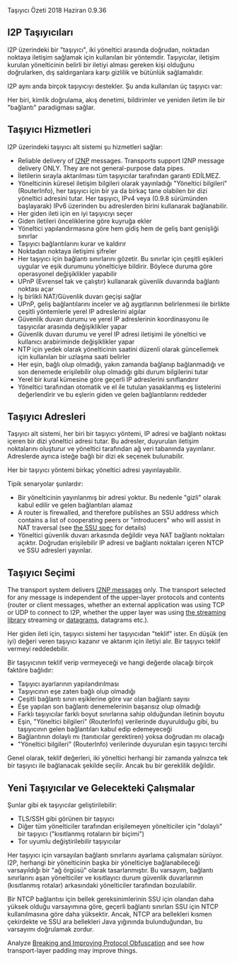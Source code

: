  Taşıyıcı Özeti 2018 Haziran 0.9.36 

## I2P Taşıyıcıları

I2P üzerindeki bir \"taşıyıcı\", iki yöneltici arasında doğrudan,
noktadan noktaya iletişim sağlamak için kullanılan bir yöntemdir.
Taşıyıcılar, iletişim kurulan yönelticinin belirli bir iletiyi alması
gereken kişi olduğunu doğrularken, dış saldırganlara karşı gizlilik ve
bütünlük sağlamalıdır.

I2P aynı anda birçok taşıyıcıyı destekler. Şu anda kullanılan üç
taşıyıcı var:

Her biri, kimlik doğrulama, akış denetimi, bildirimler ve yeniden iletim
ile bir \"bağlantı\" paradigması sağlar.

## Taşıyıcı Hizmetleri

I2P üzerindeki taşıyıcı alt sistemi şu hizmetleri sağlar:

- Reliable delivery of [I2NP]() messages.
 Transports support I2NP message delivery ONLY. They are not
 general-purpose data pipes.
- İletilerin sırayla aktarılması tüm taşıyıcılar tarafından garanti
 EDİLMEZ.
- Yönelticinin küresel iletişim bilgileri olarak yayınladığı
 \"Yöneltici bilgileri\" (RouterInfo), her taşıyıcı için bir ya da
 birkaç tane olabilen bir dizi yöneltici adresini tutar. Her
 taşıyıcı, IPv4 veya (0.9.8 sürümünden başlayarak) IPv6 üzerinden bu
 adreslerden birini kullanarak bağlanabilir.
- Her giden ileti için en iyi taşıyıcıyı seçer
- Giden iletileri önceliklerine göre kuyruğa ekler
- Yöneltici yapılandırmasına göre hem gidiş hem de geliş bant
 genişliği sınırlar
- Taşıyıcı bağlantılarını kurar ve kaldırır
- Noktadan noktaya iletişimi şifreler
- Her taşıyıcı için bağlantı sınırlarını gözetir. Bu sınırlar için
 çeşitli eşikleri uygular ve eşik durumunu yönelticiye bildirir.
 Böylece duruma göre operasyonel değişiklikler yapabilir
- UPnP (Evrensel tak ve çalıştır) kullanarak güvenlik duvarında
 bağlantı noktası açar
- İş birlikli NAT/Güvenlik duvarı geçişi sağlar
- UPnP, geliş bağlantılarını inceler ve ağ aygıtlarının belirlenmesi
 ile birlikte çeşitli yöntemlerle yerel IP adreslerini algılar
- Güvenlik duvarı durumu ve yerel IP adreslerinin koordinasyonu ile
 taşıyıcılar arasında değişiklikler yapar
- Güvenlik duvarı durumu ve yerel IP adresi iletişimi ile yöneltici ve
 kullanıcı arabiriminde değişiklikler yapar
- NTP için yedek olarak yönelticinin saatini düzenli olarak
 güncellemek için kullanılan bir uzlaşma saati belirler
- Her eşin, bağlı olup olmadığı, yakın zamanda bağlanıp bağlanmadığı
 ve son denemede erişilebilir olup olmadığı gibi durum bilgilerini
 tutar
- Yerel bir kural kümesine göre geçerli IP adreslerini sınıflandırır
- Yöneltici tarafından otomatik ve el ile tutulan yasaklanmış eş
 listelerini değerlendirir ve bu eşlerin giden ve gelen
 bağlantılarını reddeder

## Taşıyıcı Adresleri

Taşıyıcı alt sistemi, her biri bir taşıyıcı yöntemi, IP adresi ve
bağlantı noktası içeren bir dizi yöneltici adresi tutar. Bu adresler,
duyurulan iletişim noktalarını oluşturur ve yöneltici tarafından ağ veri
tabanında yayınlanır. Adreslerde ayrıca isteğe bağlı bir dizi ek seçenek
bulunabilir.

Her bir taşıyıcı yöntemi birkaç yöneltici adresi yayınlayabilir.

Tipik senaryolar şunlardır:

- Bir yönelticinin yayınlanmış bir adresi yoktur. Bu nedenle \"gizli\"
 olarak kabul edilir ve gelen bağlantıları alamaz
- A router is firewalled, and therefore publishes an SSU address which
 contains a list of cooperating peers or \"introducers\" who will
 assist in NAT traversal (see [the SSU spec]()
 for details)
- Yöneltici güvenlik duvarı arkasında değildir veya NAT bağlantı
 noktaları açıktır. Doğrudan erişilebilir IP adresi ve bağlantı
 noktaları içeren NTCP ve SSU adresleri yayınlar.

## Taşıyıcı Seçimi

The transport system delivers [I2NP messages]()
only. The transport selected for any message is independent of the
upper-layer protocols and contents (router or client messages, whether
an external application was using TCP or UDP to connect to I2P, whether
the upper layer was using [the streaming
library]() streaming or
[datagrams](), datagrams etc.).

Her giden ileti için, taşıyıcı sistemi her taşıyıcıdan \"teklif\" ister.
En düşük (en iyi) değeri veren taşıyıcı kazanır ve aktarım için iletiyi
alır. Bir taşıyıcı teklif vermeyi reddedebilir.

Bir taşıyıcının teklif verip vermeyeceği ve hangi değerde olacağı birçok
faktöre bağlıdır:

- Taşıyıcı ayarlarının yapılandırılması
- Taşıyıcının eşe zaten bağlı olup olmadığı
- Çeşitli bağlantı sınırı eşiklerine göre var olan bağlantı sayısı
- Eşe yapılan son bağlantı denemelerinin başarısız olup olmadığı
- Farklı taşıyıcılar farklı boyut sınırlarına sahip olduğundan
 iletinin boyutu
- Eşin, \"Yöneltici bilgileri\" (RouterInfo) verilerinde duyurulduğu
 gibi, bu taşıyıcının gelen bağlantıları kabul edip edemeyeceği
- Bağlantının dolaylı mı (tanıtıcılar gerektiren) yoksa doğrudan mı
 olacağı
- \"Yöneltici bilgileri\" (RouterInfo) verilerinde duyurulan eşin
 taşıyıcı tercihi

Genel olarak, teklif değerleri, iki yöneltici herhangi bir zamanda
yalnızca tek bir taşıyıcı ile bağlanacak şekilde seçilir. Ancak bu bir
gereklilik değildir.

## Yeni Taşıyıcılar ve Gelecekteki Çalışmalar

Şunlar gibi ek taşıyıcılar geliştirilebilir:

- TLS/SSH gibi görünen bir taşıyıcı
- Diğer tüm yönelticiler tarafından erişilemeyen yönelticiler için
 \"dolaylı\" bir taşıyıcı (\"kısıtlanmış rotaların bir biçimi\")
- Tor uyumlu değiştirilebilir taşıyıcılar

Her taşıyıcı için varsayılan bağlantı sınırlarını ayarlama çalışmaları
sürüyor. I2P, herhangi bir yönelticinin başka bir yönelticiye
bağlanabileceği varsayıldığı bir \"ağ örgüsü\" olarak tasarlanmıştır. Bu
varsayım, bağlantı sınırlarını aşan yönelticiler ve kısıtlayıcı durum
güvenlik duvarlarının (kısıtlanmış rotalar) arkasındaki yönelticiler
tarafından bozulabilir.

Bir NTCP bağlantısı için bellek gereksinimlerinin SSU için olandan daha
yüksek olduğu varsayımına göre, geçerli bağlantı sınırları SSU için NTCP
kullanılmasına göre daha yüksektir. Ancak, NTCP ara bellekleri kısmen
çekirdekte ve SSU ara bellekleri Java yığınında bulunduğundan, bu
varsayımı doğrulamak zordur.

Analyze [Breaking and Improving Protocol
Obfuscation]() and see how transport-layer padding
may improve things.


